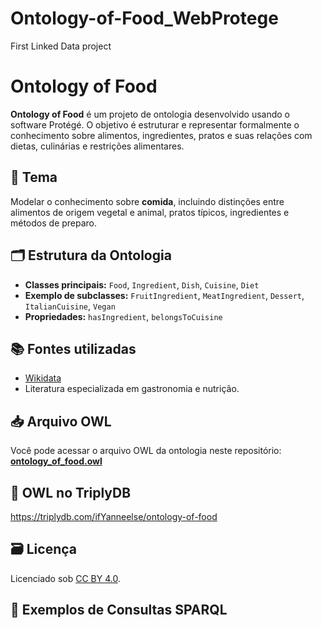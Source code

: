 # Ontology-of-Food_WebProtege
First Linked Data project

# Ontology of Food

**Ontology of Food** é um projeto de ontologia desenvolvido usando o software Protégé. O objetivo é estruturar e representar formalmente o conhecimento sobre alimentos, ingredientes, pratos e suas relações com dietas, culinárias e restrições alimentares.

## 📌 Tema
Modelar o conhecimento sobre **comida**, incluindo distinções entre alimentos de origem vegetal e animal, pratos típicos, ingredientes e métodos de preparo.

## 🗂️ Estrutura da Ontologia
- **Classes principais:** `Food`, `Ingredient`, `Dish`, `Cuisine`, `Diet`
- **Exemplo de subclasses:** `FruitIngredient`, `MeatIngredient`, `Dessert`, `ItalianCuisine`, `Vegan`
- **Propriedades:** `hasIngredient`, `belongsToCuisine`

## 📚 Fontes utilizadas
- [Wikidata](https://www.wikidata.org/)
- Literatura especializada em gastronomia e nutrição.

## 📥 Arquivo OWL
Você pode acessar o arquivo OWL da ontologia neste repositório:  
**[ontology_of_food.owl](urn_webprotege_ontology_466b1c17-fe0b-49a7-a484-e2edd6c31a94.owx)**

## 📡 OWL no TriplyDB
https://triplydb.com/ifYanneelse/ontology-of-food

## 🗃️ Licença
Licenciado sob [CC BY 4.0](https://creativecommons.org/licenses/by/4.0/).

## 🔎 Exemplos de Consultas SPARQL
